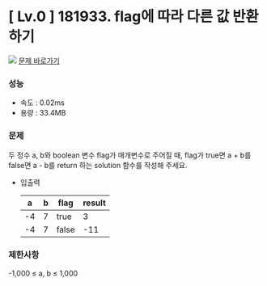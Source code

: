 # [ Lv.0 ] 181933. flag에 따라 다른 값 반환하기

<img src="https://img.shields.io/badge/JavaScript-orange?style=flat&logo=javascript&logoColor=auto"/> [문제 바로가기](https://school.programmers.co.kr/learn/courses/30/lessons/181933)

### 성능
- 속도 : 0.02ms
- 용량 : 33.4MB 

### 문제
두 정수 a, b와 boolean 변수 flag가 매개변수로 주어질 때, flag가 true면 a + b를 false면 a - b를 return 하는 solution 함수를 작성해 주세요.

- 입출력

    |a|b|flag|	result|
    |---|---|----|------|
    |-4|7|true|3|
    |-4 |7|false|-11|

### 제한사항
-1,000 ≤ a, b ≤ 1,000